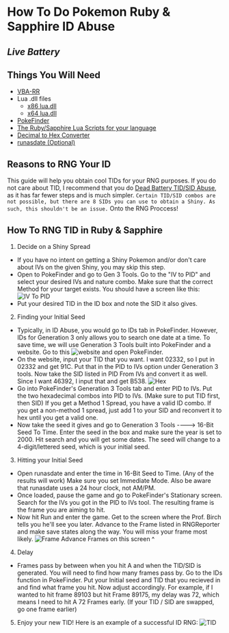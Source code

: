 # How To Do Pokemon Ruby & Sapphire ID Abuse
*Live Battery* 
-
## Things You Will Need
- [VBA-RR](https://github.com/TASVideos/vba-rerecording/releases)
- Lua .dll files
    - [x86 lua.dll](https://www.dropbox.com/s/2o4hdphn7j9z349/lua-dll-x86.zip?dl=0)
    - [x64 lua.dll](https://www.dropbox.com/s/t8yttukleqserzp/lua-dll-x64.rar?dl=0)
- [PokeFinder](https://github.com/Admiral-Fish/PokeFinder/releases)
- [The Ruby/Sapphire Lua Scripts for your language](http://pokerng.forumcommunity.net/?t=56443955)
- [Decimal to Hex Converter](https://www.binaryhexconverter.com/decimal-to-hex-converter)
- [runasdate (Optional)](https://runasdate.en.softonic.com/)

## Reasons to RNG Your ID
This guide will help you obtain cool TIDs for your RNG purposes. If you do not care about TID, I recommend that you do [Dead Battery TID/SID Abuse](https://pokemonrng.com/guides/rse/en/Ruby-Sapphire%20Dead%20Battery%20TID%20RNG.md), as it has far fewer steps and is much simpler. ```Certain TID/SID combos are not possible, but there are 8 SIDs you can use to obtain a Shiny. As such, this shouldn't be an issue.```
Onto the RNG Proccess!

## How To RNG TID in Ruby & Sapphire
1. Decide on a Shiny Spread
- If you have no intent on getting a Shiny Pokemon and/or don't care about IVs on the given Shiny, you may skip this step.
- Open to PokeFinder and go to Gen 3 Tools. Go to the "IV to PID" and select your desired IVs and nature combo. Make sure that the correct Method for your target exists. You should have a screen like this:
![IV To PID](https://snag.gy/bTkeXi.jpg)
- Put your desired TID in the ID box and note the SID it also gives.
2. Finding your Initial Seed
- Typically, in ID Abuse, you would go to IDs tab in PokeFinder. However, IDs for Generation 3 only allows you to search one date at a time. To save time, we will use Generation 3 Tools built into PokeFinder and a website. Go to this ![website](https://www.binaryhexconverter.com/decimal-to-hex-converter) and open PokeFinder. 
- On the website, input your TID that you want. I want 02332, so I put in 02332 and get 91C. Put that in the PID to IVs option under Generation 3 tools. Now take the SID listed in PID From IVs and convert it as well. Since I want 46392, I input that and get B538. 
       ![Hex](https://snag.gy/EZkURB.jpg)
- Go into PokeFinder's Generation 3 Tools tab and enter PID to IVs. Put the two hexadecimal combos into PID to IVs. (Make sure to put TID first, then SID) If you get a Method 1 Spread, you have a valid ID combo. If you get a non-method 1 spread, just add 1 to your SID and reconvert it to hex until you get a valid one.
- Now take the seed it gives and go to Generation 3 Tools ----> 16-Bit Seed To Time. Enter the seed in the box and make sure the year is set to 2000. Hit search and you will get some dates. The seed will change to a 4-digit/lettered seed, which is your initial seed.
3. Hitting your Initial Seed
- Open runasdate and enter the time in 16-Bit Seed to Time. (Any of the results will work) Make sure you set Immediate Mode. Also be aware that runasdate uses a 24 hour clock, not AM/PM.
- Once loaded, pause the game and go to PokeFinder's Stationary screen. Search for the IVs you got in the PID to IVs tool. The resulting frame is the frame you are aiming to hit.
- Now hit Run and enter the game. Get to the screen where the Prof. Birch tells you he'll see you later. Advance to the Frame listed in RNGReporter and make save states along the way. You will miss your frame most likely. 
        ![Frame](https://snag.gy/lte3bH.jpg)
        Advance Frames on this screen ^
4. Delay
- Frames pass by between when you hit A and when the TID/SID is generated. You will need to find how many frames pass by. Go to the IDs function in PokeFinder. Put your Initial seed and TID that you recieved in and find what frame you hit. Now adjust accordingly. For example, if I wanted to hit frame 89103 but hit Frame 89175, my delay was 72, which means I need to hit A 72 Frames early. (If your TID / SID are swapped, go one frame earlier)
5. Enjoy your new TID!
Here is an example of a successful ID RNG:
![TID](https://snag.gy/yfJlxs.jpg)
        
